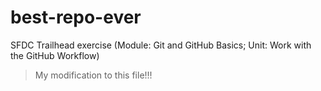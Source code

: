# best-repo-ever
SFDC Trailhead exercise (Module: Git and GitHub Basics; Unit: Work with the GitHub Workflow)

> My modification to this file!!!
